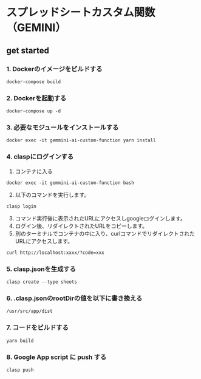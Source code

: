 # スプレッドシートカスタム関数（GEMINI）
## get started
### 1. Dockerのイメージをビルドする
```
docker-compose build
```
### 2. Dockerを起動する
```
docker-compose up -d
```
### 3. 必要なモジュールをインストールする
```
docker exec -it gemmini-ai-custom-function yarn install
```
### 4. claspにログインする
1. コンテナに入る
```
docker exec -it gemmini-ai-custom-function bash
```
2. 以下のコマンドを実行します。
```shell
clasp login
```
3. コマンド実行後に表示されたURLにアクセスしgoogleログインします。
4. ログイン後、リダイレクトされたURLをコピーします。
5. 別のターミナルでコンテナの中に入り、curlコマンドでリダイレクトされたURLにアクセスします。
```shell
curl http://localhost:xxxx/?code=xxx
```
### 5. clasp.jsonを生成する
```shell
clasp create --type sheets
```
### 6. .clasp.jsonのrootDirの値を以下に書き換える
```
/usr/src/app/dist
```
### 7. コードをビルドする
```shell
yarn build
```
### 8. Google App script に push する
```
clasp push
```